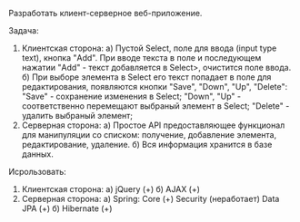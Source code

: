 Разработать клиент-серверное веб-приложение.

Задача:

1. Клиентская сторона:
	а) Пустой Select, поле для ввода (input type text), кнопка "Add". При вводе текста в поле и последующем нажатии "Add" - текст добавляется в Select>, очистится поле ввода.
	б) При выборе элемента в Select его текст попадает в поле для редактирования, появляются кнопки "Save", "Down", "Up", "Delete":
		"Save" - сохранение изменения в Select;
		"Down", "Up" - соответственно перемещают выбраный элемент в Select;
		"Delete" - удалить выбраный элемент;
2. Серверная сторона:
	а) Простое API предоставляющее функционал для манипуляции со списком: получение, добавление элемента, редактирование, удаление. 
	б) Вся информация хранится в базе данных.

Исрользовать:

1. Клиентская сторона:
	а) jQuery			(+)
	б) AJAX				(+)
2. Серверная сторона:
	а) Spring: 
		Core			(+)
		Security		(неработает)
		Data JPA		(+) 
	б) Hibernate			(+)
	
